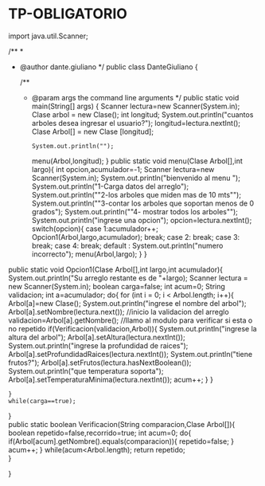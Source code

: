 # TP-OBLIGATORIO
import java.util.Scanner;

/**
 *
 * @author dante.giuliano
 */
public class DanteGiuliano {

    /**
     * @param args the command line arguments
     */
    public static void main(String[] args) {
           Scanner lectura=new Scanner(System.in);
      Clase arbol = new Clase();
      int longitud;
        System.out.println("cuantos arboles desea ingresar el usuario?");
       longitud=lectura.nextInt();
      Clase Arbol[] = new Clase [longitud];
       
           System.out.println("");
        menu(Arbol,longitud);
    }
    public static void menu(Clase Arbol[],int largo){
        int opcion,acumulador=-1;
        Scanner lectura=new Scanner(System.in);
        System.out.println("bienvenido al menu ");
        System.out.println("1-Carga datos del arreglo");
        System.out.println("\"2-los arboles que miden mas de 10 mts\"");
        System.out.println("\"3-contar los arboles que soportan menos de 0 grados");
        System.out.println("\"4- mostrar todos los arboles\"");     
        System.out.println("ingrese una opcion");
        opcion=lectura.nextInt();
        switch(opcion){
            case 1:acumulador++;
                Opcion1(Arbol,largo,acumulador);
                break;
            case 2:
                break;
            case 3:
                break;
            case 4: 
                break;
            default : System.out.println("numero incorrecto");
                menu(Arbol,largo);
        }
        }
    
public static void Opcion1(Clase Arbol[],int largo,int acumulador){
    System.out.println("Su arreglo restante  es de "+largo);
    Scanner lectura = new Scanner(System.in);
    boolean carga=false;
    int acum=0;
   String validacion;
   int a=acumulador;
    do{
        for (int i = 0; i < Arbol.length; i++){
           Arbol[a]=new Clase();
            System.out.println("ingrese el nombre del arbol");
            Arbol[a].setNombre(lectura.next());
            //inicio la validacion del arreglo
            validacion=Arbol[a].getNombre();
            //llamo al modulo para verificar si esta o no repetido
            if(Verificacion(validacion,Arbol)){
            System.out.println("ingrese la altura del arbol");
           Arbol[a].setAltura(lectura.nextInt());
                System.out.println("ingrese la profundidad de raices");
           Arbol[a].setProfundidadRaices(lectura.nextInt());
                System.out.println("tiene frutos?");
           Arbol[a].setFrutos(lectura.hasNextBoolean());
                System.out.println("que temperatura soporta");
           Arbol[a].setTemperaturaMinima(lectura.nextInt());
           acum++;
            }
                    }
        
    }
    while(carga==true);
    
}    
        public static boolean Verificacion(String comparacion,Clase Arbol[]){
           boolean repetido=false,recorrido=true;
           int acum=0;
           do{
               if(Arbol[acum].getNombre().equals(comparacion)){
                   repetido=false;
               }
               acum++;
                 }
           while(acum<Arbol.length);
           return repetido;   
        }
      
            
        
}
